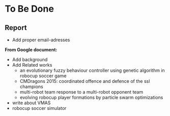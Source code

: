# To Be Done

## Report

- Add proper email-adresses

**From Google document:**
- Add background
- Add Related works
    - an evolutionary fuzzy behaviour controller using genetic algorithm in robocup soccer game
    - CMDragons 2015: coordinated offence and defence of the ssl champions
    - multi-robot team response to a multi-robot opponent team
    - evolving robocup player formations by particle swarm optimizations
- write about VMAS
- robocup soccer simulator
